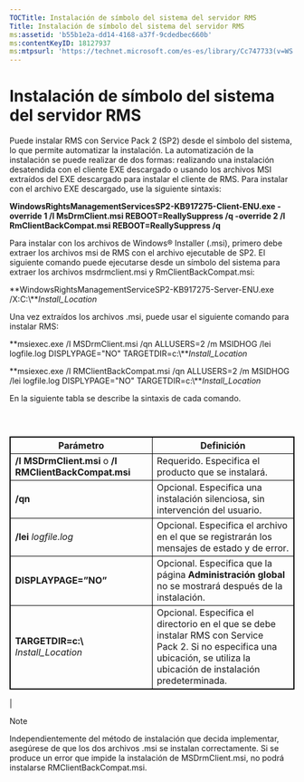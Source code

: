 ```yaml
---
TOCTitle: Instalación de símbolo del sistema del servidor RMS
Title: Instalación de símbolo del sistema del servidor RMS
ms:assetid: 'b55b1e2a-dd14-4168-a37f-9cdedbec660b'
ms:contentKeyID: 18127937
ms:mtpsurl: 'https://technet.microsoft.com/es-es/library/Cc747733(v=WS.10)'
---
```


Instalación de símbolo del sistema del servidor RMS
===================================================

Puede instalar RMS con Service Pack 2 (SP2) desde el símbolo del sistema, lo que permite automatizar la instalación. La automatización de la instalación se puede realizar de dos formas: realizando una instalación desatendida con el cliente EXE descargado o usando los archivos MSI extraídos del EXE descargado para instalar el cliente de RMS. Para instalar con el archivo EXE descargado, use la siguiente sintaxis:

**WindowsRightsManagementServicesSP2-KB917275-Client-ENU.exe -override 1 /I MsDrmClient.msi REBOOT=ReallySuppress /q -override 2 /I RmClientBackCompat.msi REBOOT=ReallySuppress /q**

Para instalar con los archivos de Windows® Installer (.msi), primero debe extraer los archivos msi de RMS con el archivo ejecutable de SP2. El siguiente comando puede ejecutarse desde un símbolo del sistema para extraer los archivos msdrmclient.msi y RmClientBackCompat.msi:

**WindowsRightsManagementServiceSP2-KB917275-Server-ENU.exe /X:C:\\***Install\_Location*

Una vez extraídos los archivos .msi, puede usar el siguiente comando para instalar RMS:

**msiexec.exe /I MSDrmClient.msi /qn ALLUSERS=2 /m MSIDHOG /lei logfile.log DISPLYPAGE="NO" TARGETDIR=c:\\***Install\_Location*

**msiexec.exe /I RMClientBackCompat.msi /qn ALLUSERS=2 /m MSIDHOG /lei logfile.log DISPLYPAGE="NO" TARGETDIR=c:\\***Install\_Location*

En la siguiente tabla se describe la sintaxis de cada comando.

###  

 
<p> </p>
<table style="border:1px solid black;">
<colgroup>
<col width="50%" />
<col width="50%" />
</colgroup>
<thead>
<tr class="header">
<th style="border:1px solid black;" >Parámetro</th>
<th style="border:1px solid black;" >Definición</th>
</tr>
</thead>
<tbody>
<tr class="odd">
<td style="border:1px solid black;"><strong>/I MSDrmClient.msi</strong> o <strong>/I RMClientBackCompat.msi</strong></td>
<td style="border:1px solid black;">Requerido. Especifica el producto que se instalará.</td>
</tr>
<tr class="even">
<td style="border:1px solid black;"><strong>/qn</strong></td>
<td style="border:1px solid black;">Opcional. Especifica una instalación silenciosa, sin intervención del usuario.</td>
</tr>
<tr class="odd">
<td style="border:1px solid black;"><strong>/lei</strong> <em>logfile.log</em></td>
<td style="border:1px solid black;">Opcional. Especifica el archivo en el que se registrarán los mensajes de estado y de error.</td>
</tr>
<tr class="even">
<td style="border:1px solid black;"><strong>DISPLAYPAGE=”NO”</strong></td>
<td style="border:1px solid black;">Opcional. Especifica que la página <strong>Administración global</strong> no se mostrará después de la instalación.</td>
</tr>
<tr class="odd">
<td style="border:1px solid black;"><strong>TARGETDIR=c:\ </strong><em>Install_Location</em></td>
<td style="border:1px solid black;">Opcional. Especifica el directorio en el que se debe instalar RMS con Service Pack 2. Si no especifica una ubicación, se utiliza la ubicación de instalación predeterminada.</td>
</tr>
</tbody>
</table>
                                                                 |  

> [!NOTE]  
> Independientemente del método de instalación que decida implementar, asegúrese de que los dos archivos .msi se instalan correctamente. Si se produce un error que impide la instalación de MSDrmClient.msi, no podrá instalarse RMClientBackCompat.msi.